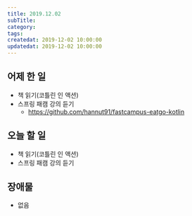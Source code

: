 ```yaml
---
title: 2019.12.02
subTitle: 
category: 
tags: 
createdat: 2019-12-02 10:00:00
updatedat: 2019-12-02 10:00:00
---
```


## 어제 한 일

* 책 읽기(코틀린 인 액션)
* 스프링 패캠 강의 듣기
  * https://github.com/hannut91/fastcampus-eatgo-kotlin

## 오늘 할 일

* 책 읽기(코틀린 인 액션)
* 스프링 패캠 강의 듣기

## 장애물

* 없음